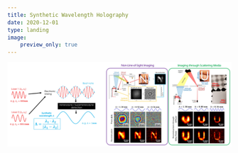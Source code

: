 ```yaml
---
title: Synthetic Wavelength Holography
date: 2020-12-01
type: landing
image:
    preview_only: true
---
```

<img src="Fig1.jpg">
